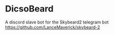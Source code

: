 # DicsoBeard
A discord slave bot for the Skybeard2 telegram bot https://github.com/LanceMaverick/skybeard-2
